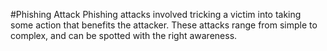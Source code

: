 #Phishing Attack
Phishing attacks involved tricking a victim into taking some action that benefits the attacker. These attacks range from simple to complex, and can be spotted with the right awareness.

